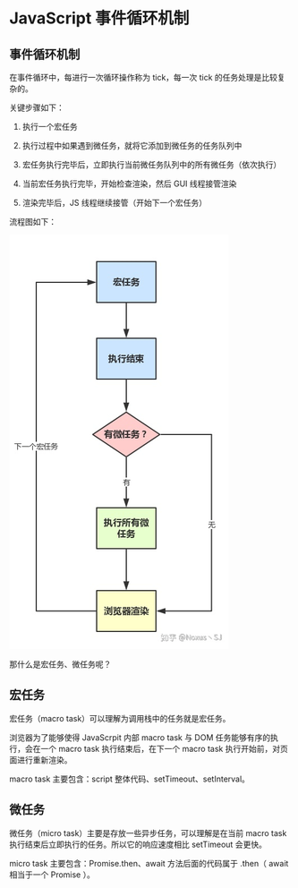 <script setup>
import { loginRead } from '@/utils/login-read'

loginRead('j20005')
</script>

# <AppCode code="37" /> JavaScript 事件循环机制

<ClientOnly><AppRead code="j20005" /></ClientOnly>

## 事件循环机制

在事件循环中，每进行一次循环操作称为 tick，每一次 tick 的任务处理是比较复杂的。

关键步骤如下：

1. 执行一个宏任务

2. 执行过程中如果遇到微任务，就将它添加到微任务的任务队列中

3. 宏任务执行完毕后，立即执行当前微任务队列中的所有微任务（依次执行）

4. 当前宏任务执行完毕，开始检查渲染，然后 GUI 线程接管渲染

5. 渲染完毕后，JS 线程继续接管（开始下一个宏任务）

流程图如下：

![image](./event-loop/image1.png)

那什么是宏任务、微任务呢？

## 宏任务

宏任务（macro task）可以理解为调用栈中的任务就是宏任务。

浏览器为了能够使得 JavaScrpit 内部 macro task 与 DOM 任务能够有序的执行，会在一个 macro task 执行结束后，在下一个 macro task 执行开始前，对页面进行重新渲染。

macro task 主要包含：script 整体代码、setTimeout、setInterval。

## 微任务

微任务（micro task）主要是存放一些异步任务，可以理解是在当前 macro task 执行结束后立即执行的任务。所以它的响应速度相比 setTimeout 会更快。

micro task 主要包含：Promise.then、await 方法后面的代码属于 .then（ await 相当于一个 Promise ）。

<AppComment />